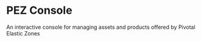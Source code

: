 # PEZ Console
An interactive console for managing assets and products offered by Pivotal Elastic Zones
